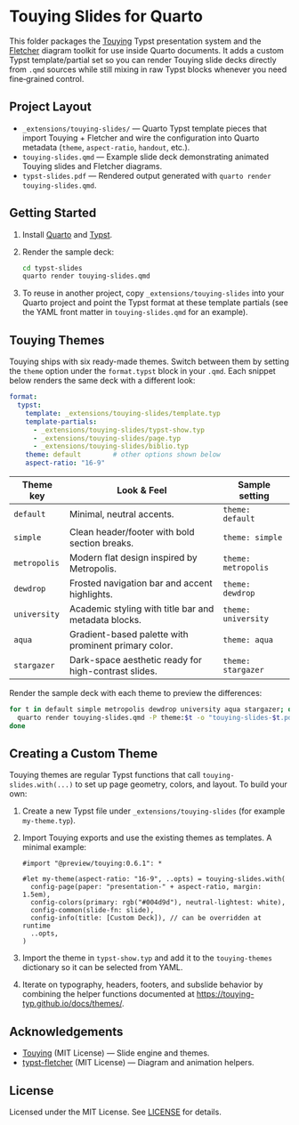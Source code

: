 # Touying Slides for Quarto

This folder packages the [Touying](https://github.com/touying-typ/touying) Typst presentation system and the
[Fletcher](https://github.com/Jollywatt/typst-fletcher) diagram toolkit for use inside Quarto documents.
It adds a custom Typst template/partial set so you can render Touying slide decks directly from `.qmd`
sources while still mixing in raw Typst blocks whenever you need fine‑grained control.

## Project Layout

- `_extensions/touying-slides/` — Quarto Typst template pieces that import Touying + Fletcher and wire the
  configuration into Quarto metadata (`theme`, `aspect-ratio`, `handout`, etc.).
- `touying-slides.qmd` — Example slide deck demonstrating animated Touying slides and Fletcher diagrams.
- `typst-slides.pdf` — Rendered output generated with `quarto render touying-slides.qmd`.

## Getting Started

1. Install [Quarto](https://quarto.org) and [Typst](https://typst.app).
2. Render the sample deck:

   ```bash
   cd typst-slides
   quarto render touying-slides.qmd
   ```

3. To reuse in another project, copy `_extensions/touying-slides` into your Quarto project and point the
   Typst format at these template partials (see the YAML front matter in `touying-slides.qmd` for an example).

## Touying Themes

Touying ships with six ready-made themes. Switch between them by setting the `theme` option under the
`format.typst` block in your `.qmd`. Each snippet below renders the same deck with a different look:

```yaml
format:
  typst:
    template: _extensions/touying-slides/template.typ
    template-partials:
      - _extensions/touying-slides/typst-show.typ
      - _extensions/touying-slides/page.typ
      - _extensions/touying-slides/biblio.typ
    theme: default        # other options shown below
    aspect-ratio: "16-9"
```

| Theme key    | Look & Feel | Sample setting                                                    |
|--------------|-------------|-------------------------------------------------------------------|
| `default`    | Minimal, neutral accents. | `theme: default` |
| `simple`     | Clean header/footer with bold section breaks. | `theme: simple` |
| `metropolis` | Modern flat design inspired by Metropolis. | `theme: metropolis` |
| `dewdrop`    | Frosted navigation bar and accent highlights. | `theme: dewdrop` |
| `university` | Academic styling with title bar and metadata blocks. | `theme: university` |
| `aqua`       | Gradient-based palette with prominent primary color. | `theme: aqua` |
| `stargazer`  | Dark-space aesthetic ready for high-contrast slides. | `theme: stargazer` |

Render the sample deck with each theme to preview the differences:

```bash
for t in default simple metropolis dewdrop university aqua stargazer; do
  quarto render touying-slides.qmd -P theme:$t -o "touying-slides-$t.pdf"
done
```

## Creating a Custom Theme

Touying themes are regular Typst functions that call `touying-slides.with(...)` to set up page geometry,
colors, and layout. To build your own:

1. Create a new Typst file under `_extensions/touying-slides` (for example `my-theme.typ`).
2. Import Touying exports and use the existing themes as templates. A minimal example:

   ```typst
   #import "@preview/touying:0.6.1": *

   #let my-theme(aspect-ratio: "16-9", ..opts) = touying-slides.with(
     config-page(paper: "presentation-" + aspect-ratio, margin: 1.5em),
     config-colors(primary: rgb("#004d9d"), neutral-lightest: white),
     config-common(slide-fn: slide),
     config-info(title: [Custom Deck]), // can be overridden at runtime
     ..opts,
   )
   ```

3. Import the theme in `typst-show.typ` and add it to the `touying-themes` dictionary so it can be selected
   from YAML.
4. Iterate on typography, headers, footers, and subslide behavior by combining the helper functions
   documented at <https://touying-typ.github.io/docs/themes/>.

## Acknowledgements

- [Touying](https://github.com/touying-typ/touying) (MIT License) — Slide engine and themes.
- [typst-fletcher](https://github.com/Jollywatt/typst-fletcher) (MIT License) — Diagram and animation helpers.

## License

Licensed under the MIT License. See [LICENSE](LICENSE) for details.
